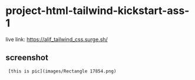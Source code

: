 # project-html-tailwind-kickstart-ass-1

live link: https://alif_tailwind_css.surge.sh/
 

 
## screenshot
       
 
     [this is pic](images/Rectangle 17854.png) 
 
    
    
 
 
